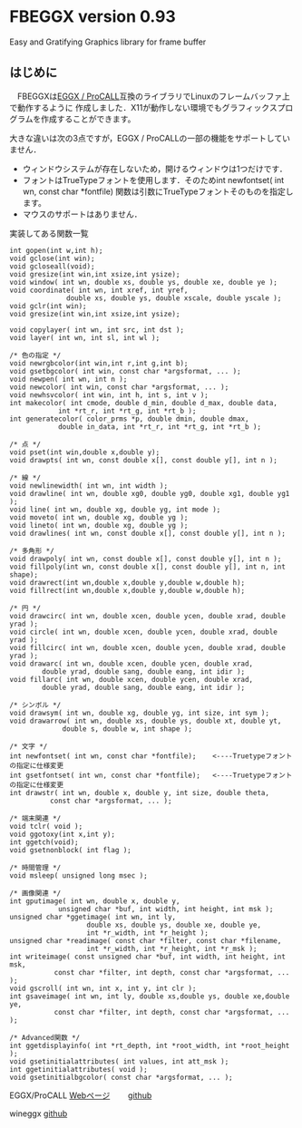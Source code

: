 # FBEGGX  version 0.93
Easy and Gratifying Graphics library for frame buffer

## はじめに

　FBEGGXは[EGGX / ProCALL](http://www.ir.isas.jaxa.jp/~cyamauch/eggx_procall/)互換のライブラリでLinuxのフレームバッファ上で動作するように
作成しました．X11が動作しない環境でもグラフィックスプログラムを作成することができます。

大きな違いは次の3点ですが，EGGX / ProCALLの一部の機能をサポートしていません．
- ウィンドウシステムが存在しないため，開けるウィンドウは1つだけです．
- フォントはTrueTypeフォントを使用します．そのためint newfontset( int wn, const char *fontfile) 関数は引数にTrueTypeフォントそのものを指定します。
- マウスのサポートはありません．

実装してある関数一覧
```
int gopen(int w,int h);
void gclose(int win);
void gcloseall(void);
void gresize(int win,int xsize,int ysize);
void window( int wn, double xs, double ys, double xe, double ye );
void coordinate( int wn, int xref, int yref,
		      double xs, double ys, double xscale, double yscale );
void gclr(int win);
void gresize(int win,int xsize,int ysize);

void copylayer( int wn, int src, int dst );
void layer( int wn, int sl, int wl );

/* 色の指定 */
void newrgbcolor(int win,int r,int g,int b);
void gsetbgcolor( int win, const char *argsformat, ... );
void newpen( int wn, int n );
void newcolor( int win, const char *argsformat, ... );
void newhsvcolor( int win, int h, int s, int v );
int makecolor( int cmode, double d_min, double d_max, double data,
		    int *rt_r, int *rt_g, int *rt_b );
int generatecolor( color_prms *p, double dmin, double dmax,
			double in_data, int *rt_r, int *rt_g, int *rt_b );
            
/* 点 */
void pset(int win,double x,double y);
void drawpts( int wn, const double x[], const double y[], int n );

/* 線 */
void newlinewidth( int wn, int width );
void drawline( int wn, double xg0, double yg0, double xg1, double yg1 );
void line( int wn, double xg, double yg, int mode );
void moveto( int wn, double xg, double yg );
void lineto( int wn, double xg, double yg );
void drawlines( int wn, const double x[], const double y[], int n );

/* 多角形 */
void drawpoly( int wn, const double x[], const double y[], int n );
void fillpoly(int wn, const double x[], const double y[], int n, int shape);
void drawrect(int wn,double x,double y,double w,double h);
void fillrect(int wn,double x,double y,double w,double h);

/* 円 */
void drawcirc( int wn, double xcen, double ycen, double xrad, double yrad );
void circle( int wn, double xcen, double ycen, double xrad, double yrad );
void fillcirc( int wn, double xcen, double ycen, double xrad, double yrad );
void drawarc( int wn, double xcen, double ycen, double xrad, 
		double yrad, double sang, double eang, int idir );
void fillarc( int wn, double xcen, double ycen, double xrad, 
		double yrad, double sang, double eang, int idir );

/* シンボル */
void drawsym( int wn, double xg, double yg, int size, int sym );
void drawarrow( int wn, double xs, double ys, double xt, double yt, 
		     double s, double w, int shape );

/* 文字 */
int newfontset( int wn, const char *fontfile);    <----Truetypeフォントの指定に仕様変更
int gsetfontset( int wn, const char *fontfile);   <----Truetypeフォントの指定に仕様変更
int drawstr( int wn, double x, double y, int size, double theta,
		  const char *argsformat, ... );

/* 端末関連 */
void tclr( void );
void ggotoxy(int x,int y);
int ggetch(void);
void gsetnonblock( int flag );

/* 時間管理 */
void msleep( unsigned long msec );

/* 画像関連 */
int gputimage( int wn, double x, double y,
		    unsigned char *buf, int width, int height, int msk );
unsigned char *ggetimage( int wn, int ly, 
			       double xs, double ys, double xe, double ye,
			       int *r_width, int *r_height );
unsigned char *readimage( const char *filter, const char *filename,
			       int *r_width, int *r_height, int *r_msk );
int writeimage( const unsigned char *buf, int width, int height, int msk,
		   const char *filter, int depth, const char *argsformat, ... );
void gscroll( int wn, int x, int y, int clr );
int gsaveimage( int wn, int ly, double xs,double ys, double xe,double ye,
		   const char *filter, int depth, const char *argsformat, ... );
           
/* Advanced関数 */
int ggetdisplayinfo( int *rt_depth, int *root_width, int *root_height );
void gsetinitialattributes( int values, int att_msk );
int ggetinitialattributes( void );
void gsetinitialbgcolor( const char *argsformat, ... );
```


EGGX/ProCALL   [Webページ](http://www.ir.isas.jaxa.jp/~cyamauch/eggx_procall/) 　　[github](https://github.com/cyamauch/eggx)

wineggx [github](https://github.com/MasutaniLab/wineggx)



